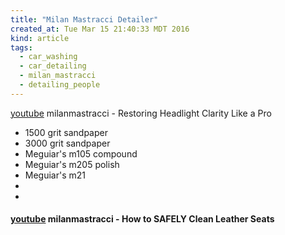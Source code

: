 ```yaml
---
title: "Milan Mastracci Detailer"
created_at: Tue Mar 15 21:40:33 MDT 2016
kind: article
tags:
  - car_washing
  - car_detailing
  - milan_mastracci
  - detailing_people
---
```



<a href="https://www.youtube.com/watch?v=p3Gyz2i4kT4&list=PL8qrGBNQ7kCUAVMfhgSTEUabA-3B0LOsM&index=8" target="_blank">youtube</a> milanmastracci - Restoring Headlight Clarity Like a Pro

<ul>
  <li>1500 grit sandpaper</li>
  <li>3000 grit sandpaper</li>
  <li>Meguiar's m105 compound</li>
  <li>Meguiar's m205 polish</li>
  <li>Meguiar's m21</li>
  <li></li>
  <li></li>
</ul>

#### <a href="https://www.youtube.com/watch?v=TcXh3WbZBc4" target="_blank">youtube</a> milanmastracci - How to SAFELY Clean Leather Seats

<!--
html boilerplate
<a href="" target="_blank"></a>
<img src="" width="400px">
<ul>
  <li></li>
</ul>
-->

